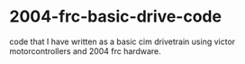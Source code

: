 # 2004-frc-basic-drive-code
code that I have written as a basic cim drivetrain using victor motorcontrollers and 2004 frc hardware.
